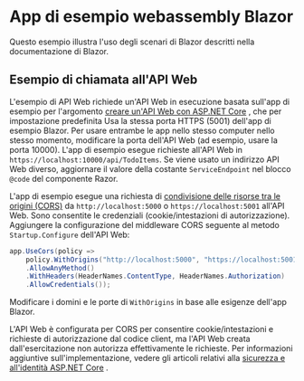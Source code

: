# <a name="blazor-webassembly-sample-app"></a>App di esempio webassembly Blazor

Questo esempio illustra l'uso degli scenari di Blazor descritti nella documentazione di Blazor.

## <a name="call-web-api-example"></a>Esempio di chiamata all'API Web

L'esempio di API Web richiede un'API Web in esecuzione basata sull'app di esempio per l'argomento <a href="https://docs.microsoft.com/aspnet/core/tutorials/first-web-api">creare un'API Web con ASP.NET Core</a> , che per impostazione predefinita Usa la stessa porta HTTPS (5001) dell'app di esempio Blazor. Per usare entrambe le app nello stesso computer nello stesso momento, modificare la porta dell'API Web (ad esempio, usare la porta 10000). L'app di esempio esegue richieste all'API Web in `https://localhost:10000/api/TodoItems`. Se viene usato un indirizzo API Web diverso, aggiornare il valore della costante `ServiceEndpoint` nel blocco `@code` del componente Razor.</p>

L'app di esempio esegue una richiesta di <a href="https://docs.microsoft.com/aspnet/core/security/cors">condivisione delle risorse tra le origini (CORS)</a> da `http://localhost:5000` o `https://localhost:5001` all'API Web. Sono consentite le credenziali (cookie/intestazioni di autorizzazione). Aggiungere la configurazione del middleware CORS seguente al metodo `Startup.Configure` dell'API Web:</p>

```csharp
app.UseCors(policy => 
    policy.WithOrigins("http://localhost:5000", "https://localhost:5001")
    .AllowAnyMethod()
    .WithHeaders(HeaderNames.ContentType, HeaderNames.Authorization)
    .AllowCredentials());
```

Modificare i domini e le porte di `WithOrigins` in base alle esigenze dell'app Blazor.

L'API Web è configurata per CORS per consentire cookie/intestazioni e richieste di autorizzazione dal codice client, ma l'API Web creata dall'esercitazione non autorizza effettivamente le richieste. Per informazioni aggiuntive sull'implementazione, vedere gli articoli relativi alla <a href="https://docs.microsoft.com/aspnet/core/security/">sicurezza e all'identità ASP.NET Core</a> .
